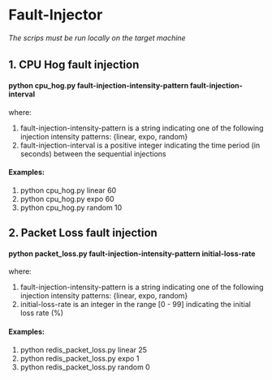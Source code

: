 # Fault-Injector
###### The scrips must be run locally on the target machine

## 1. CPU Hog fault injection
#### python cpu_hog.py fault-injection-intensity-pattern fault-injection-interval

where:<br>
1. fault-injection-intensity-pattern is a string indicating one of the following injection intensity patterns: {linear, expo, random}
2. fault-injection-interval is a positive integer indicating the time period (in seconds) between the sequential injections

#### Examples:
1. python cpu_hog.py linear 60
2. python cpu_hog.py expo 60
3. python cpu_hog.py random 10


## 2. Packet Loss fault injection
#### python packet_loss.py fault-injection-intensity-pattern initial-loss-rate

where:<br>
1. fault-injection-intensity-pattern is a string indicating one of the following injection intensity patterns: {linear, expo, random}
2. initial-loss-rate is an integer in the range [0 - 99] indicating the initial loss rate (%)

#### Examples:
1. python redis_packet_loss.py linear 25
2. python redis_packet_loss.py expo 1
3. python redis_packet_loss.py random 0